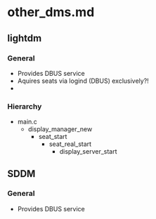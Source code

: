 # other_dms.md

## lightdm

### General
- Provides DBUS service
- Aquires seats via logind (DBUS) exclusively?!
- 

### Hierarchy
- main.c
    - display\_manager\_new
        - seat_start
            - seat\_real\_start
                - display\_server\_start

## SDDM

### General
- Provides DBUS service